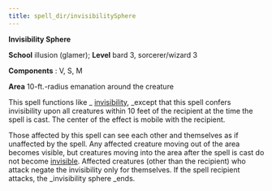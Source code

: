 ```yaml
---
title: spell_dir/invisibilitySphere
---
```

 **Invisibility Sphere**

**School** illusion (glamer); **Level** bard 3, sorcerer/wizard 3

**Components** : V, S, M

**Area** 10-ft.-radius emanation around the creature

This spell functions like _ [invisibility](invisibility#_invisibility), _except that this spell confers invisibility upon all creatures within 10 feet of the recipient at the time the spell is cast. The center of the effect is mobile with the recipient.

Those affected by this spell can see each other and themselves as if unaffected by the spell. Any affected creature moving out of the area becomes visible, but creatures moving into the area after the spell is cast do not become [invisible](../glossary#_invisible). Affected creatures (other than the recipient) who attack negate the invisibility only for themselves. If the spell recipient attacks, the _invisibility sphere _ends.

